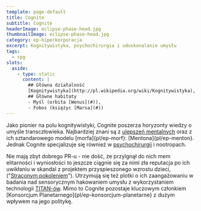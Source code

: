 ```yaml
---
template: page-default
title: Cognite
subtitle: Cognite
headerImage: eclipse-phase-head.jpg
thumbnailImage: eclipse-phase-head.jpg
category: ep-hiperkorporacja
excerpt: Kognitywistyka, psychochirurgia i udoskonalanie umysłu
tags:
  - rpg
slots:
  aside:
    - type: static
      content: |
        ## Główna działalność
        [Kognitywistyka](http://pl.wikipedia.org/wiki/Kognitywistyka), [Implanty umysłowe](#), [Psychochirurgia](#), [Nootropy](http://pl.wikipedia.org/wiki/Leki_nootropowe)
        ## Główne habitaty
        - Myśl (orbita [Wenus](#)), 
        - Fobos (księżyc [Marsa](#))
---
```

Jako pionier na polu kognitywistyki, Cognite poszerza horyzonty wiedzy o umyśle transczłowieka. Najbardziej znani są z [ulepszeń mentalnych](#) oraz z ich sztandarowego modelu [morfa]{pl/ep-morf}: [Mentona]{pl/ep-menton}. Jednak Cognite specjalizuje się również w [psychochirurgii](#) i nootropach.

Nie mają zbyt dobrego PR-u - nie dość, że przylgnął do nich mem elitarności i wyniosłości to jeszcze ciągnie się za nimi zła reputacja po ich uwikłaniu w skandal z projektem przyspieszonego wzrostu dzieci, ("[Straconym pokoleniem](#)"). Utrzymują się też plotki o ich zaangażowaniu w badania nad sensorycznym hakowaniem umysłu z wykorzystaniem technologii [TITAN-ów](#). Mimo to Cognite pozostaje kluczowym członkiem [Konsorcjum Planetarnego]{pl/ep-konsorcjum-planetarne} z dużym wpływem na jego politykę.